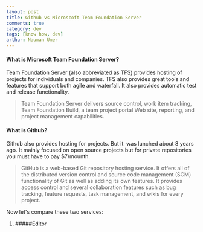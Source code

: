 ```yaml
---
layout: post
title: Github vs Microscoft Team Foundation Server
comments: true
category: dev
tags: [know how, dev]
arthur: Nauman Umer 
---
```


#### What is Microsoft Team Foundation Server?
Team Foundation Server (also abbreviated as TFS) provides hosting of projects for individuals and companies. TFS also provides great tools and features that support both agile and waterfall. It also provides automatic test and release functionality.

> Team Foundation Server delivers source control, work item tracking, Team Foundation Build, a team project portal Web site, reporting, and project management capabilities.

#### What is Github?
Github also provides hosting for projects. But it  was lunched about 8 years ago. It mainly focused on open source projects but for private repositories you must have to pay $7/mounth.

> GitHub is a web-based Git repository hosting service. It offers all of the distributed version control and source code management (SCM) functionality of Git as well as adding its own features. It provides access control and several collaboration features such as bug tracking, feature requests, task management, and wikis for every project.

Now let's compare these two services:

1. #####Editor
